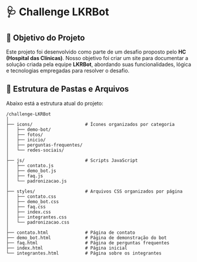 # 🩺 Challenge LKRBot

## 📌 Objetivo do Projeto

Este projeto foi desenvolvido como parte de um desafio proposto pelo **HC (Hospital das Clínicas)**. Nosso objetivo foi criar um site para documentar a solução criada pela equipe **LKRBot**, abordando suas funcionalidades, lógica e tecnologias empregadas para resolver o desafio.

## 📁 Estrutura de Pastas e Arquivos

Abaixo está a estrutura atual do projeto:

```
/challenge-LKRBot
│
├── icons/                    # Ícones organizados por categoria
│   ├── demo-bot/
│   ├── fotos/
│   ├── inicio/
│   ├── perguntas-frequentes/
│   └── redes-sociais/
│
├── js/                       # Scripts JavaScript
│   ├── contato.js
│   ├── demo_bot.js
│   ├── faq.js
│   └── padronizacao.js
│
├── styles/                   # Arquivos CSS organizados por página
│   ├── contato.css
│   ├── demo_bot.css
│   ├── faq.css
│   ├── index.css
│   ├── integrantes.css
│   └── padronizacao.css
│
├── contato.html              # Página de contato
├── demo_bot.html             # Página de demonstração do bot
├── faq.html                  # Página de perguntas frequentes
├── index.html                # Página inicial
└── integrantes.html          # Página sobre os integrantes
```

